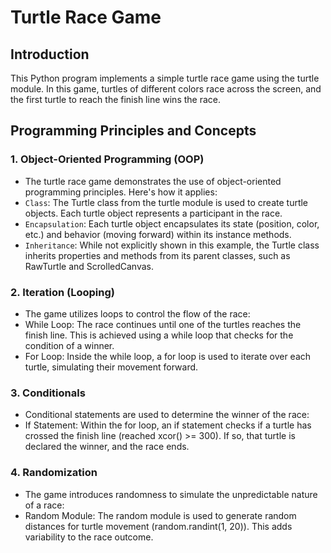 # Turtle Race Game

## Introduction
This Python program implements a simple turtle race game using the turtle module. In this game, turtles of different colors race across the screen, and the first turtle to reach the finish line wins the race.

## Programming Principles and Concepts
### 1. Object-Oriented Programming (OOP)
- The turtle race game demonstrates the use of object-oriented programming principles. Here's how it applies:
- `Class`: The Turtle class from the turtle module is used to create turtle objects. Each turtle object represents a participant in the race.
- `Encapsulation`: Each turtle object encapsulates its state (position, color, etc.) and behavior (moving forward) within its instance methods.
-  `Inheritance`: While not explicitly shown in this example, the Turtle class inherits properties and methods from its parent classes, such as RawTurtle and ScrolledCanvas.
### 2. Iteration (Looping)
- The game utilizes loops to control the flow of the race:
- While Loop: The race continues until one of the turtles reaches the finish line. This is achieved using a while loop that checks for the condition of a winner.
- For Loop: Inside the while loop, a for loop is used to iterate over each turtle, simulating their movement forward.
### 3. Conditionals
- Conditional statements are used to determine the winner of the race:
- If Statement: Within the for loop, an if statement checks if a turtle has crossed the finish line (reached xcor() >= 300). If so, that turtle is declared the winner, and the race ends.
### 4. Randomization
- The game introduces randomness to simulate the unpredictable nature of a race:
- Random Module: The random module is used to generate random distances for turtle movement (random.randint(1, 20)). This adds variability to the race outcome.
